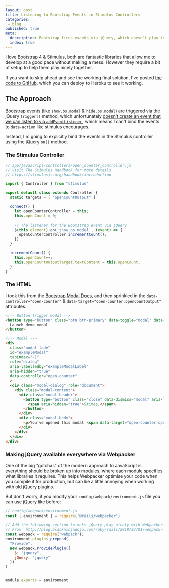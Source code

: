 ```yaml
---
layout: post
title: Listening to Bootstrap Events in Stimulus Controllers
categories:
 – blog
published: true
meta:
  description: Bootstrap fires events via jQuery, which doesn't play to nicely with Stimulus. Here is how to make them play nicely.
  index: true
---
```


I love [Bootstrap 4](https://getbootstrap.com) & [Stimulus](https://stimulusjs.org), both are fantastic libraries that allow me to develop at a good pace without making a mess. However they require a bit of setup to help them play nicely together.

If you want to skip ahead and see the working final solution, I've posted [the code to GitHub](https://github.com/MikeRogers0/BootstrapAndStimulusExample), which you can deploy to Heroku to see it working.

## The Approach

Bootstrap events (like `show.bs.modal` & `hide.bs.modal`) are triggered via the jQuery `trigger()` method, which unfortunately [doesn't create an event that we can listen to via  `addEventListener`](https://stackoverflow.com/a/24212373), which means I can't bind the events to `data-action` like stimulus encourages.

Instead, I'm going to explicitly bind the events in the Stimulus controller using the jQuery `on()` method.

### The Stimulus Controller

```javascript
// app/javascript/controllers/open_counter_controller.js
// Visit The Stimulus Handbook for more details 
// https://stimulusjs.org/handbook/introduction

import { Controller } from "stimulus"

export default class extends Controller {
  static targets = [ "openCountOutput" ]

  connect() {
    let openCounterController = this;
    this.openCount = 0;

    // The listener for the Bootstrap event via jQuery
    $(this.element).on('show.bs.modal', (event) => {
      openCounterController.incrementCount();
    })
  }

  incrementCount() {
    this.openCount++;
    this.openCountOutputTarget.textContent = this.openCount;
  }
}
```

### The HTML

I took this from the [Bootstrap Modal Docs](https://getbootstrap.com/docs/4.3/components/modal/), and then sprinkled in the `data-controller="open-counter"` & `data-target="open-counter.openCountOutput"` attributes.

```html
<!-- Button trigger modal -->
<button type="button" class="btn btn-primary" data-toggle="modal" data-target="#exampleModal">
  Launch demo modal
</button>

<!-- Modal -->
<div
  class="modal fade"
  id="exampleModal"
  tabindex="-1"
  role="dialog"
  aria-labelledby="exampleModalLabel"
  aria-hidden="true"
  data-controller="open-counter"
  >
  <div class="modal-dialog" role="document">
    <div class="modal-content">
      <div class="modal-header">
        <button type="button" class="close" data-dismiss="modal" aria-label="Close">
          <span aria-hidden="true">&times;</span>
        </button>
      </div>
      <div class="modal-body">
        <p>You've opened this modal <span data-target="open-counter.openCountOutput">0</span> times</p>
      </div>
    </div>
  </div>
</div>
```

### Making jQuery available everywhere via Webpacker

One of the big "gotchas" of the modern approach to JavaScript is everything should be broken up into modules, where each module specifies what libraries it requires. This helps Webpacker optimise your code when you compile it for production, but can be a little annoying when working with old jQuery plugins.

But don't worry, if you modify your `config/webpack/environment.js` file you can use jQuery like before:

```javascript
// config/webpack/environment.js
const { environment } = require('@rails/webpacker')

// Add the following section to make jQuery play nicely with Webpacker.
// From: http://blog.blackninjadojo.com/ruby/rails/2019/03/01/webpack-webpacker-and-modules-oh-my-how-to-add-javascript-to-ruby-on-rails.html
const webpack = require("webpack");
environment.plugins.prepend(
  "Provide",
  new webpack.ProvidePlugin({
    $: "jquery",
    jQuery: "jquery"
  })
)


module.exports = environment
```
